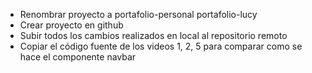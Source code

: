 - Renombrar proyecto a portafolio-personal portafolio-lucy
- Crear proyecto en github
- Subir todos los cambios realizados en local al repositorio remoto
- Copiar el código fuente de los videos 1, 2, 5 para comparar como se hace el componente navbar

